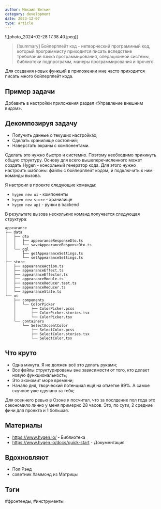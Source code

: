 ```yaml
---
author: Михаил Веткин
category: development
date: 2023-12-07
type: article
---
```

![[photo_2024-02-28 17.38.40.jpeg]]

> [!summary]
> Бойлерплейт код - нетворческий программный код, который программисту приходится писать вследствие требований языка программирования, операционной системы, библиотеки подпрограмм, манеры программирования и прочего.

Для создания новых функций в приложении мне часто приходится писать много бойлерплейт кода.

## Пример задачи

Добавить в настройки приложения раздел «Управление внешним видом».

## Декомпозируя задачу

- Получить данные о текущих настройках;
- Сделать хранилище состояний;
- Наверстать экраны с компонентами.

Сделать это нужно быстро и системно. Поэтому необходимо прикинуть общую структуру.
Основу для всего вышеперечисленного может создать Hygen - консольный генератор кода. Для этого нужно настроить шаблоны: файлы с бойлерплейт кодом, и подключить к ним команды вызова.

Я настроил в проекте следующие команды:

- `hygen new ui` - компоненты
- `hygen new store` - хранилище
- `hygen new api` - ручки в backend

В результате вызова нескольких команд получается следующая структура:

```
appearance
├── data
│   ├── dto
│   │   ├── appearanceResponseDto.ts
│   │   └── saveAppearanceResponseDto.ts
│   └── gql
│       ├── getAppearanceSettings.ts
│       └── setAppearanceSettings.ts
├── store
│   ├── appearanceAction.ts
│   ├── appearanceEffect.ts
│   ├── appearanceEffector.ts
│   ├── appearanceModule.ts
│   ├── appearanceReducer.test.ts
│   ├── appearanceReducer.ts
│   └── appearanceState.ts
└── ui
    ├── components
    │   └── ColorPicker
    │       ├── ColorPicker.pcss
    │       ├── ColorPicker.stories.tsx
    │       └── ColorPicker.tsx
    └── containers
        └── SelectAccentColor
            ├── SelectColor.pcss
            ├── SelectColor.stories.tsx
            └── SelectColor.tsx
```

## Что круто

- Одна минута. Я не должен всё это делать руками;
- Все файлы структурированы вне зависимости от того, кто делает новую функциональность;
- Это экономит море времени;
- Начало дня, творческий потенциал ещё на отметке 99%. А самое скучное уже сделано за тебя;

Для осеннего ревью в Озоне я посчитал, что за послдение пол года это сэкономило лично у меня примерно 28 часов. Это, по сути, 2 средние фичи для проекта и 1 большая.

## Материалы

- https://www.hygen.io/ - Библиотека
- https://www.hygen.io/docs/quick-start - Документация

## Вдохновляют

- Пол Рэнд
- советник Хаммонд из Матрицы

## Тэги

#фронтенды, #инструменты
